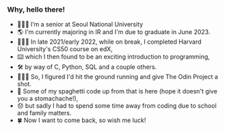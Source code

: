 ### Why, hello there! 

- 👨🏼‍🎓 I’m a senior at Seoul National University
- 🌎 I'm currently majoring in IR and I'm due to graduate in June 2023.
- 👨🏻‍💻 In late 2021/early 2022, while on break, I completed Harvard University's CS50 course on edX,
- ⌨️ which I then found to be an exciting introduction to programming, 
- 🛠 by way of C, Python, SQL and a couple others.
- 🏃🏻‍♂️ So, I figured I'd hit the ground running and give The Odin Project a shot.
- 🍝 Some of my spaghetti code up from that is here (hope it doesn't give you a stomachache!),
- 😞 but sadly I had to spend some time away from coding due to school and family matters.
- 🍀 Now I want to come back, so wish me luck!
